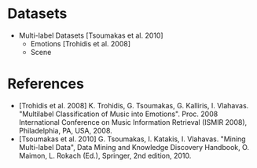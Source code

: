 # Datasets

* Multi-label Datasets [Tsoumakas et al. 2010]
  - Emotions [Trohidis et al. 2008]
  - Scene 

 # References

 - [Trohidis et al. 2008] K. Trohidis, G. Tsoumakas, G. Kalliris, I. Vlahavas. "Multilabel Classification of Music into Emotions". Proc. 2008 International Conference on Music Information Retrieval (ISMIR 2008), Philadelphia, PA, USA, 2008.
 - [Tsoumakas et al. 2010] G. Tsoumakas, I. Katakis, I. Vlahavas. "Mining Multi-label Data", Data Mining and Knowledge Discovery Handbook, O. Maimon, L. Rokach (Ed.), Springer, 2nd edition, 2010.
